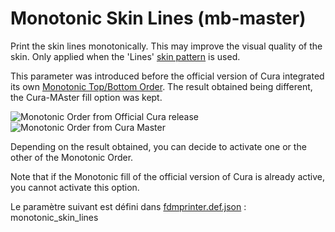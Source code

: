 # Monotonic Skin Lines (mb-master)

Print the skin lines monotonically. This may improve the visual quality of the skin. Only applied when the 'Lines' [skin pattern](../top_bottom/top_bottom_pattern_lines.md) is used.

This parameter was introduced before the official version of Cura integrated its own [Monotonic Top/Bottom Order](../top_bottom/skin_monotonic.md). The result obtained being different, the Cura-MAster fill option was kept. 

![Monotonic Order from Official Cura release](../images-mb/monotonic_skin_lines_regular_cura.png)
![Monotonic Order from Cura Master](../images-mb/monotonic_skin_lines_cura_master.png)

Depending on the result obtained, you can decide to activate one or the other of the Monotonic Order.

Note that if the Monotonic fill of the official version of Cura is already active, you cannot activate this option.


Le paramètre suivant est défini dans [fdmprinter.def.json](https://github.com/smartavionics/Cura/blob/mb-master/resources/definitions/fdmprinter.def.json) : monotonic_skin_lines
